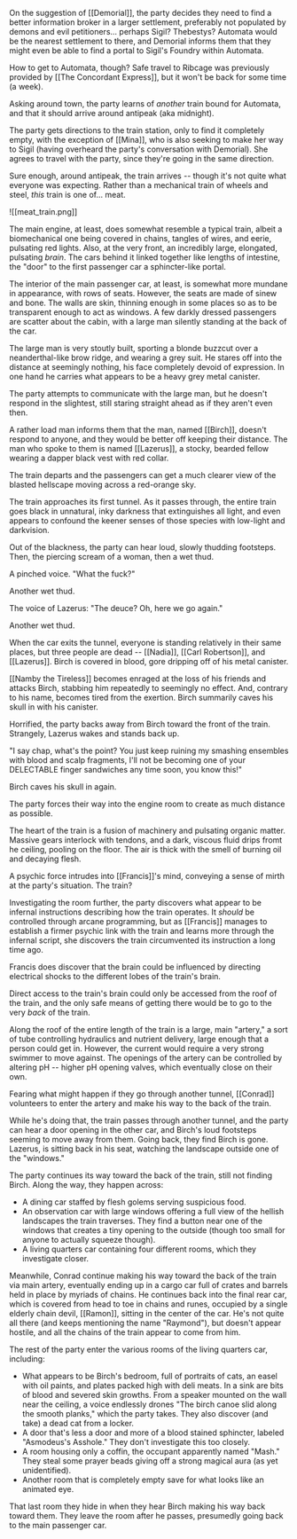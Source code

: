 On the suggestion of [[Demorial]], the party decides they need to find a better information broker in a larger settlement, preferably not populated by demons and evil petitioners... perhaps Sigil? Thebestys? Automata would be the nearest settlement to there, and Demorial informs them that they might even be able to find a portal to Sigil's Foundry within Automata.

How to get to Automata, though? Safe travel to Ribcage was previously provided by [[The Concordant Express]], but it won't be back for some time (a week). 

Asking around town, the party learns of *another* train bound for Automata, and that it should arrive around antipeak (aka midnight).

The party gets directions to the train station, only to find it completely empty, with the exception of [[Mina]], who is also seeking to make her way to Sigil (having overheard the party's conversation with Demorial). She agrees to travel with the party, since they're going in the same direction.

Sure enough, around antipeak, the train arrives -- though it's not quite what everyone was expecting. Rather than a mechanical train of wheels and steel, *this* train is one of... meat. 

![[meat_train.png]]

The main engine, at least, does somewhat resemble a typical train, albeit a biomechanical one being covered in chains, tangles of wires, and eerie, pulsating red lights. Also, at the very front, an incredibly large, elongated, pulsating *brain*. The cars behind it linked together like lengths of intestine, the "door" to the first passenger car a sphincter-like portal.

The interior of the main passenger car, at least, is somewhat more mundane in appearance, with rows of seats. However, the seats are made of sinew and bone. The walls are skin, thinning enough in some places so as to be transparent enough to act as windows. A few darkly dressed passengers are scatter about the cabin, with a large man silently standing at the back of the car.

The large man is very stoutly built, sporting a blonde buzzcut over a neanderthal-like brow ridge, and wearing a grey suit. He stares off into the distance at seemingly nothing, his face completely devoid of expression. In one hand he carries what appears to be a heavy grey metal canister.

The party attempts to communicate with the large man, but he doesn't respond in the slightest, still staring straight ahead as if they aren't even then.

A rather load man informs them that the man, named [[Birch]], doesn't respond to anyone, and they would be better off keeping their distance. The man who spoke to them is named [[Lazerus]], a stocky, bearded fellow wearing a dapper black vest with red collar.

The train departs and the passengers can get a much clearer view of the blasted hellscape moving across a red-orange sky.

The train approaches its first tunnel. As it passes through, the entire train goes black in unnatural, inky darkness that extinguishes all light, and even appears to confound the keener senses of those species with low-light and darkvision. 

Out of the blackness, the party can hear loud, slowly thudding footsteps. Then, the piercing scream of a woman, then a wet thud.

A pinched voice. "What the fuck?"

Another wet thud.

The voice of Lazerus: "The deuce? Oh, here we go again."

Another wet thud.

When the car exits the tunnel, everyone is standing relatively in their same places, but three people are dead -- [[Nadia]], [[Carl Robertson]], and [[Lazerus]]. Birch is covered in blood, gore dripping off of his metal canister.

[[Namby the Tireless]] becomes enraged at the loss of his friends and attacks Birch, stabbing him repeatedly to seemingly no effect. And, contrary to his name, becomes tired from the exertion. Birch summarily caves his skull in with his canister.

Horrified, the party backs away from Birch toward the front of the train. Strangely, Lazerus wakes and stands back up.

"I say chap, what's the point? You just keep ruining my smashing ensembles with blood and scalp fragments, I'll not be becoming one of your DELECTABLE finger sandwiches any time soon, you know this!"

Birch caves his skull in again.

The party forces their way into the engine room to create as much distance as possible.

The heart of the train is a fusion of machinery and pulsating organic matter. Massive gears interlock with tendons, and a dark, viscous fluid drips fromt he ceiling, pooling on the floor. The air is thick with the smell of burning oil and decaying flesh.

A psychic force intrudes into [[Francis]]'s mind, conveying a sense of mirth at the party's situation. The train?

Investigating the room further, the party discovers what appear to be infernal instructions describing how the train operates. It *should* be controlled through arcane programming, but as [[Francis]] manages to establish a firmer psychic link with the train and learns more through the infernal script, she discovers the train circumvented its instruction a long time ago. 

Francis does discover that the brain could be influenced by directing electrical shocks to the different lobes of the train's brain. 

Direct access to the train's brain could only be accessed from the roof of the train, and the only safe means of getting there would be to go to the very *back* of the train.

Along the roof of the entire length of the train is a large, main "artery," a sort of tube controlling hydraulics and nutrient delivery, large enough that a person could get in. However, the current would require a very strong swimmer to move against. The openings of the artery can be controlled by altering pH -- higher pH opening valves, which eventually close on their own.

Fearing what might happen if they go through another tunnel, [[Conrad]] volunteers to enter the artery and make his way to the back of the train.

While he's doing that, the train passes through another tunnel, and the party can hear a door opening in the other car, and Birch's loud footsteps seeming to move away from them. Going back, they find Birch is gone. Lazerus, is sitting back in his seat, watching the landscape outside one of the "windows."

The party continues its way toward the back of the train, still not finding Birch. Along the way, they happen across:
 - A dining car staffed by flesh golems serving suspicious food.
 - An observation car with large windows offering a full view of the hellish landscapes the train traverses. They find a button near one of the windows that creates a tiny opening to the outside (though too small for anyone to actually squeeze though).
 - A living quarters car containing four different rooms, which they investigate closer.

Meanwhile, Conrad continue making his way toward the back of the train via main artery, eventually ending up in a cargo car full of crates and barrels held in place by myriads of chains. He continues back into the final rear car, which is covered from head to toe in chains and runes, occupied by a single elderly chain devil, [[Ramon]], sitting in the center of the car. He's not quite all there (and keeps mentioning the name "Raymond"), but doesn't appear hostile, and all the chains of the train appear to come from him.

The rest of the party enter the various rooms of the living quarters car, including:
 - What appears to be Birch's bedroom, full of portraits of cats, an easel with oil paints, and plates packed high with deli meats. In a sink are bits of blood and severed skin growths. From a speaker mounted on the wall near the ceiling, a voice endlessly drones "The birch canoe slid along the smooth planks," which the party takes. They also discover (and take) a dead cat from a locker.
 - A door that's less a door and more of a blood stained sphincter, labeled "Asmodeus's Asshole." They don't investigate this too closely.
 - A room housing only a coffin, the occupant apparently named "Mash." They steal some prayer beads giving off a strong magical aura (as yet unidentified).
 - Another room that is completely empty save for what looks like an animated eye.

That last room they hide in when they hear Birch making his way back toward them. They leave the room after he passes, presumedly going back to the main passenger car.







